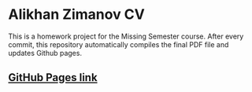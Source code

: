 # Alikhan Zimanov CV

This is a homework project for the Missing Semester course. After every commit, this repository automatically compiles the final PDF file and updates Github pages.

## [GitHub Pages link](https://alilililili-khan.github.io/cv_homework/resume.pdf)
